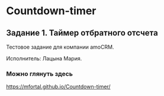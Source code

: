 # Countdown-timer
## Задание 1. Таймер отбратного отсчета

Тестовое задание для компании amoCRM.

Исполнитель: Лацына Мария.

### Можно глянуть здесь
https://mfortal.github.io/Countdown-timer/
